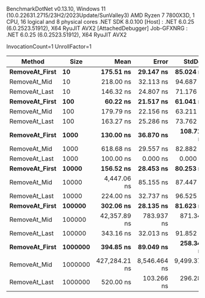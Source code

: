 
BenchmarkDotNet v0.13.10, Windows 11 (10.0.22631.2715/23H2/2023Update/SunValley3)
AMD Ryzen 7 7800X3D, 1 CPU, 16 logical and 8 physical cores
.NET SDK 8.0.100
  [Host]     : .NET 6.0.25 (6.0.2523.51912), X64 RyuJIT AVX2 [AttachedDebugger]
  Job-GFXNRG : .NET 6.0.25 (6.0.2523.51912), X64 RyuJIT AVX2

InvocationCount=1  UnrollFactor=1  

 Method         | Size    | Mean          | Error        | StdDev       | Median       | Allocated |
--------------- |-------- |--------------:|-------------:|-------------:|-------------:|----------:|
 **RemoveAt_First** | **10**      |     **175.51 ns** |    **29.147 ns** |    **85.024 ns** |     **200.0 ns** |     **544 B** |
 RemoveAt_Mid   | 10      |     218.00 ns |    32.113 ns |    94.687 ns |     200.0 ns |     544 B |
 RemoveAt_Last  | 10      |     146.32 ns |    24.807 ns |    71.176 ns |     100.0 ns |     544 B |
 **RemoveAt_First** | **100**     |      **60.22 ns** |    **21.517 ns** |    **61.041 ns** |     **100.0 ns** |     **544 B** |
 RemoveAt_Mid   | 100     |     179.79 ns |    22.156 ns |    63.211 ns |     200.0 ns |     544 B |
 RemoveAt_Last  | 100     |     163.27 ns |    25.286 ns |    73.762 ns |     100.0 ns |     544 B |
 **RemoveAt_First** | **1000**    |     **130.00 ns** |    **36.870 ns** |   **108.711 ns** |     **100.0 ns** |     **544 B** |
 RemoveAt_Mid   | 1000    |     618.68 ns |    29.557 ns |    82.882 ns |     600.0 ns |     544 B |
 RemoveAt_Last  | 1000    |     100.00 ns |     0.000 ns |     0.000 ns |     100.0 ns |     544 B |
 **RemoveAt_First** | **10000**   |     **156.52 ns** |    **28.453 ns** |    **80.253 ns** |     **100.0 ns** |     **544 B** |
 RemoveAt_Mid   | 10000   |   4,447.06 ns |    85.155 ns |    87.447 ns |   4,400.0 ns |     544 B |
 RemoveAt_Last  | 10000   |     224.00 ns |    32.737 ns |    96.525 ns |     200.0 ns |     544 B |
 **RemoveAt_First** | **100000**  |     **302.06 ns** |    **28.135 ns** |    **81.623 ns** |     **300.0 ns** |     **544 B** |
 RemoveAt_Mid   | 100000  |  42,357.89 ns |   783.937 ns |   871.344 ns |  42,300.0 ns |     544 B |
 RemoveAt_Last  | 100000  |     343.16 ns |    32.013 ns |    91.852 ns |     300.0 ns |     544 B |
 **RemoveAt_First** | **1000000** |     **394.85 ns** |    **89.049 ns** |   **258.349 ns** |     **300.0 ns** |     **496 B** |
 RemoveAt_Mid   | 1000000 | 427,284.21 ns | 8,546.464 ns | 9,499.372 ns | 422,900.0 ns |     496 B |
 RemoveAt_Last  | 1000000 |     520.00 ns |   103.266 ns |   296.289 ns |     400.0 ns |     496 B |
